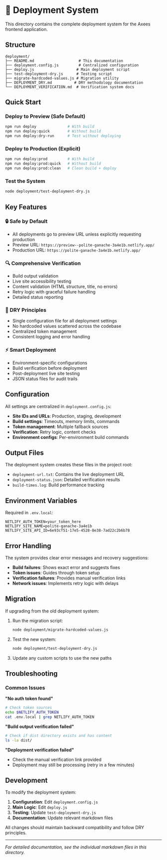 # 🚀 Deployment System

This directory contains the complete deployment system for the Axees frontend application.

## Structure

```
deployment/
├── README.md                    # This documentation
├── deployment.config.js         # Centralized configuration
├── deploy.js                   # Main deployment script
├── test-deployment-dry.js      # Testing script
├── migrate-hardcoded-values.js # Migration utility
├── DEPLOYMENT_DRY.md          # DRY methodology documentation
└── DEPLOYMENT_VERIFICATION.md  # Verification system docs
```

## Quick Start

### Deploy to Preview (Safe Default)
```bash
npm run deploy              # With build
npm run deploy:quick        # Without build
npm run deploy:dry-run      # Test without deploying
```

### Deploy to Production (Explicit)
```bash
npm run deploy:prod         # With build
npm run deploy:prod:quick   # Without build
npm run deploy:prod:clean   # Clean build + deploy
```

### Test the System
```bash
node deployment/test-deployment-dry.js
```

## Key Features

### 🔒 **Safe by Default**
- All deployments go to preview URL unless explicitly requesting production
- Preview URL: `https://preview--polite-ganache-3a4e1b.netlify.app/`
- Production URL: `https://polite-ganache-3a4e1b.netlify.app/`

### 🔍 **Comprehensive Verification**
- Build output validation
- Live site accessibility testing
- Content validation (HTML structure, title, no errors)
- Retry logic with graceful failure handling
- Detailed status reporting

### 🎯 **DRY Principles**
- Single configuration file for all deployment settings
- No hardcoded values scattered across the codebase
- Centralized token management
- Consistent logging and error handling

### ⚡ **Smart Deployment**
- Environment-specific configurations
- Build verification before deployment
- Post-deployment live site testing
- JSON status files for audit trails

## Configuration

All settings are centralized in `deployment.config.js`:

- **Site IDs and URLs**: Production, staging, development
- **Build settings**: Timeouts, memory limits, commands
- **Token management**: Multiple fallback sources
- **Verification**: Retry logic, content checks
- **Environment configs**: Per-environment build commands

## Output Files

The deployment system creates these files in the project root:

- `deployment-url.txt`: Contains the live deployment URL
- `deployment-status.json`: Detailed verification results
- `build-times.log`: Build performance tracking

## Environment Variables

Required in `.env.local`:
```env
NETLIFY_AUTH_TOKEN=your_token_here
NETLIFY_SITE_NAME=polite-ganache-3a4e1b
NETLIFY_SITE_API_ID=6e93cf51-17e5-4528-8e38-7ad22c2b6b78
```

## Error Handling

The system provides clear error messages and recovery suggestions:

- **Build failures**: Shows exact error and suggests fixes
- **Token issues**: Guides through token setup
- **Verification failures**: Provides manual verification links
- **Network issues**: Implements retry logic with delays

## Migration

If upgrading from the old deployment system:

1. Run the migration script:
   ```bash
   node deployment/migrate-hardcoded-values.js
   ```

2. Test the new system:
   ```bash
   node deployment/test-deployment-dry.js
   ```

3. Update any custom scripts to use the new paths

## Troubleshooting

### Common Issues

**"No auth token found"**
```bash
# Check token sources
echo $NETLIFY_AUTH_TOKEN
cat .env.local | grep NETLIFY_AUTH_TOKEN
```

**"Build output verification failed"**
```bash
# Check if dist directory exists and has content
ls -la dist/
```

**"Deployment verification failed"**
- Check the manual verification link provided
- Deployment may still be processing (retry in a few minutes)

## Development

To modify the deployment system:

1. **Configuration**: Edit `deployment.config.js`
2. **Main Logic**: Edit `deploy.js`
3. **Testing**: Update `test-deployment-dry.js`
4. **Documentation**: Update relevant markdown files

All changes should maintain backward compatibility and follow DRY principles.

---

*For detailed documentation, see the individual markdown files in this directory.*